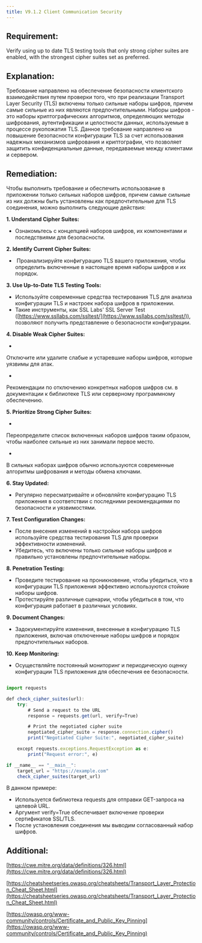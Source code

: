 ```yaml
---
title: V9.1.2 Client Communication Security
---
```



## Requirement:

Verify using up to date TLS testing tools that only strong cipher suites are enabled, with the strongest cipher suites set as preferred.

## Explanation:

Требование направлено на обеспечение безопасности клиентского взаимодействия путем проверки того, что при реализации Transport Layer Security (TLS) включены только сильные наборы шифров, причем самые сильные из них являются предпочтительными. Наборы шифров - это наборы криптографических алгоритмов, определяющих методы шифрования, аутентификации и целостности данных, используемые в процессе рукопожатия TLS. Данное требование направлено на повышение безопасности конфигурации TLS за счет использования надежных механизмов шифрования и криптографии, что позволяет защитить конфиденциальные данные, передаваемые между клиентами и сервером.

## Remediation:

Чтобы выполнить требование и обеспечить использование в приложении только сильных наборов шифров, причем самые сильные из них должны быть установлены как предпочтительные для TLS соединения, можно выполнить следующие действия:

**1. Understand Cipher Suites:**

- Ознакомьтесь с концепцией наборов шифров, их компонентами и последствиями для безопасности.


**2. Identify Current Cipher Suites:**

-  Проанализируйте конфигурацию TLS вашего приложения, чтобы определить включенные в настоящее время наборы шифров и их порядок.


**3. Use Up-to-Date TLS Testing Tools:**

- Используйте современные средства тестирования TLS для анализа конфигурации TLS и настроек набора шифров в приложении.
- Такие инструменты, как SSL Labs' SSL Server Test ([https://www.ssllabs.com/ssltest/](https://www.ssllabs.com/ssltest/)), позволяют получить представление о безопасности конфигурации.


**4. Disable Weak Cipher Suites:**

- 
Отключите или удалите слабые и устаревшие наборы шифров, которые уязвимы для атак.

- 
Рекомендации по отключению конкретных наборов шифров см. в документации к библиотеке TLS или серверному программному обеспечению.



**5. Prioritize Strong Cipher Suites:**

- 
Переопределите список включенных наборов шифров таким образом, чтобы наиболее сильные из них занимали первое место.

- 
В сильных наборах шифров обычно используются современные алгоритмы шифрования и методы обмена ключами.



**6. Stay Updated:**

- Регулярно пересматривайте и обновляйте конфигурацию TLS приложения в соответствии с последними рекомендациями по безопасности и уязвимостями.


**7. Test Configuration Changes:**

- После внесения изменений в настройки набора шифров используйте средства тестирования TLS для проверки эффективности изменений.
- Убедитесь, что включены только сильные наборы шифров и правильно установлены предпочтительные наборы.


**8. Penetration Testing:**

- Проведите тестирование на проникновение, чтобы убедиться, что в конфигурации TLS приложения эффективно используются стойкие наборы шифров.
- Протестируйте различные сценарии, чтобы убедиться в том, что конфигурация работает в различных условиях.


**9. Document Changes:**

- Задокументируйте изменения, внесенные в конфигурацию TLS приложения, включая отключенные наборы шифров и порядок предпочтительных наборов.


**10. Keep Monitoring:**

- Осуществляйте постоянный мониторинг и периодическую оценку конфигурации TLS приложения для обеспечения ее безопасности.


```jsx title="Пример демонстрирующий, как с помощью библиотеки requests можно проверить и убедиться в том, что для связи с клиентом включены и предпочитаются сильные наборы шифров, в соответствии с требованием V9.1.2"

import requests

def check_cipher_suites(url):
    try:
        # Send a request to the URL
        response = requests.get(url, verify=True)

        # Print the negotiated cipher suite
        negotiated_cipher_suite = response.connection.cipher()
        print("Negotiated Cipher Suite:", negotiated_cipher_suite)

    except requests.exceptions.RequestException as e:
        print("Request error:", e)

if __name__ == "__main__":
    target_url = "https://example.com"
    check_cipher_suites(target_url)


```


В данном примере:

- Используется библиотекa requests для отправки GET-запроса на целевой URL.
- Аргумент verify=True обеспечивает включение проверки сертификатов SSL/TLS.
- После установления соединения мы выводим согласованный набор шифров.


## Additional:

[https://cwe.mitre.org/data/definitions/326.html](https://cwe.mitre.org/data/definitions/326.html)

[https://cheatsheetseries.owasp.org/cheatsheets/Transport_Layer_Protection_Cheat_Sheet.html](https://cheatsheetseries.owasp.org/cheatsheets/Transport_Layer_Protection_Cheat_Sheet.html)

[https://owasp.org/www-community/controls/Certificate_and_Public_Key_Pinning](https://owasp.org/www-community/controls/Certificate_and_Public_Key_Pinning)





